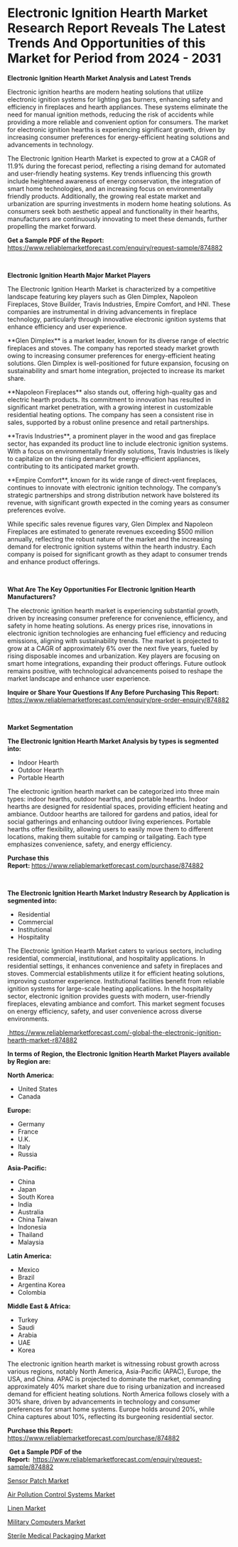 <p><h1>Electronic Ignition Hearth Market Research Report Reveals The Latest Trends And Opportunities of this Market for Period from 2024 - 2031</h1></p><p><strong>Electronic Ignition Hearth Market Analysis and Latest Trends</strong></p>
<p><p>Electronic ignition hearths are modern heating solutions that utilize electronic ignition systems for lighting gas burners, enhancing safety and efficiency in fireplaces and hearth appliances. These systems eliminate the need for manual ignition methods, reducing the risk of accidents while providing a more reliable and convenient option for consumers. The market for electronic ignition hearths is experiencing significant growth, driven by increasing consumer preferences for energy-efficient heating solutions and advancements in technology.</p><p>The Electronic Ignition Hearth Market is expected to grow at a CAGR of 11.9% during the forecast period, reflecting a rising demand for automated and user-friendly heating systems. Key trends influencing this growth include heightened awareness of energy conservation, the integration of smart home technologies, and an increasing focus on environmentally friendly products. Additionally, the growing real estate market and urbanization are spurring investments in modern home heating solutions. As consumers seek both aesthetic appeal and functionality in their hearths, manufacturers are continuously innovating to meet these demands, further propelling the market forward.</p></p>
<p><strong>Get a Sample PDF of the Report:&nbsp;</strong> <a href="https://www.reliablemarketforecast.com/enquiry/request-sample/874882">https://www.reliablemarketforecast.com/enquiry/request-sample/874882</a></p>
<p>&nbsp;</p>
<p><strong>Electronic Ignition Hearth Major Market Players</strong></p>
<p><p>The Electronic Ignition Hearth Market is characterized by a competitive landscape featuring key players such as Glen Dimplex, Napoleon Fireplaces, Stove Builder, Travis Industries, Empire Comfort, and HNI. These companies are instrumental in driving advancements in fireplace technology, particularly through innovative electronic ignition systems that enhance efficiency and user experience.</p><p>**Glen Dimplex** is a market leader, known for its diverse range of electric fireplaces and stoves. The company has reported steady market growth owing to increasing consumer preferences for energy-efficient heating solutions. Glen Dimplex is well-positioned for future expansion, focusing on sustainability and smart home integration, projected to increase its market share.</p><p>**Napoleon Fireplaces** also stands out, offering high-quality gas and electric hearth products. Its commitment to innovation has resulted in significant market penetration, with a growing interest in customizable residential heating options. The company has seen a consistent rise in sales, supported by a robust online presence and retail partnerships.</p><p>**Travis Industries**, a prominent player in the wood and gas fireplace sector, has expanded its product line to include electronic ignition systems. With a focus on environmentally friendly solutions, Travis Industries is likely to capitalize on the rising demand for energy-efficient appliances, contributing to its anticipated market growth.</p><p>**Empire Comfort**, known for its wide range of direct-vent fireplaces, continues to innovate with electronic ignition technology. The company’s strategic partnerships and strong distribution network have bolstered its revenue, with significant growth expected in the coming years as consumer preferences evolve.</p><p>While specific sales revenue figures vary, Glen Dimplex and Napoleon Fireplaces are estimated to generate revenues exceeding $500 million annually, reflecting the robust nature of the market and the increasing demand for electronic ignition systems within the hearth industry. Each company is poised for significant growth as they adapt to consumer trends and enhance product offerings.</p></p>
<p>&nbsp;</p>
<p><strong>What Are The Key Opportunities For Electronic Ignition Hearth Manufacturers?</strong></p>
<p><p>The electronic ignition hearth market is experiencing substantial growth, driven by increasing consumer preference for convenience, efficiency, and safety in home heating solutions. As energy prices rise, innovations in electronic ignition technologies are enhancing fuel efficiency and reducing emissions, aligning with sustainability trends. The market is projected to grow at a CAGR of approximately 6% over the next five years, fueled by rising disposable incomes and urbanization. Key players are focusing on smart home integrations, expanding their product offerings. Future outlook remains positive, with technological advancements poised to reshape the market landscape and enhance user experience.</p></p>
<p><strong>Inquire or Share Your Questions If Any Before Purchasing This Report:</strong> <a href="https://www.reliablemarketforecast.com/enquiry/pre-order-enquiry/874882">https://www.reliablemarketforecast.com/enquiry/pre-order-enquiry/874882</a></p>
<p>&nbsp;</p>
<p><strong>Market Segmentation</strong></p>
<p><strong>The Electronic Ignition Hearth Market Analysis by types is segmented into:</strong></p>
<p><ul><li>Indoor Hearth</li><li>Outdoor Hearth</li><li>Portable Hearth</li></ul></p>
<p><p>The electronic ignition hearth market can be categorized into three main types: indoor hearths, outdoor hearths, and portable hearths. Indoor hearths are designed for residential spaces, providing efficient heating and ambiance. Outdoor hearths are tailored for gardens and patios, ideal for social gatherings and enhancing outdoor living experiences. Portable hearths offer flexibility, allowing users to easily move them to different locations, making them suitable for camping or tailgating. Each type emphasizes convenience, safety, and energy efficiency.</p></p>
<p><strong>Purchase this Report:&nbsp;</strong><a href="https://www.reliablemarketforecast.com/purchase/874882">https://www.reliablemarketforecast.com/purchase/874882</a></p>
<p>&nbsp;</p>
<p><strong>The Electronic Ignition Hearth Market Industry Research by Application is segmented into:</strong></p>
<p><ul><li>Residential</li><li>Commercial</li><li>Institutional</li><li>Hospitality</li></ul></p>
<p><p>The Electronic Ignition Hearth Market caters to various sectors, including residential, commercial, institutional, and hospitality applications. In residential settings, it enhances convenience and safety in fireplaces and stoves. Commercial establishments utilize it for efficient heating solutions, improving customer experience. Institutional facilities benefit from reliable ignition systems for large-scale heating applications. In the hospitality sector, electronic ignition provides guests with modern, user-friendly fireplaces, elevating ambiance and comfort. This market segment focuses on energy efficiency, safety, and user convenience across diverse environments.</p></p>
<p><a href="https://www.reliablemarketforecast.com/-global-the-electronic-ignition-hearth-market-r874882">&nbsp;https://www.reliablemarketforecast.com/-global-the-electronic-ignition-hearth-market-r874882</a></p>
<p><strong>In terms of Region, the Electronic Ignition Hearth Market Players available by Region are:</strong></p>
<p>
    <p> <strong> North America: </strong>
        <ul>
            <li>United States</li>
            <li>Canada</li>
        </ul>
        </p> 
    <p> <strong> Europe: </strong>
        <ul>
            <li>Germany</li>
            <li>France</li>
            <li>U.K.</li>
            <li>Italy</li>
            <li>Russia</li>
        </ul>
        </p> 
    <p> <strong> Asia-Pacific: </strong>
        <ul>
            <li>China</li>
            <li>Japan</li>
            <li>South Korea</li>
            <li>India</li>
            <li>Australia</li>
            <li>China Taiwan</li>
            <li>Indonesia</li>
            <li>Thailand</li>
            <li>Malaysia</li>
        </ul>
        </p> 
    <p> <strong> Latin America: </strong>
        <ul>
            <li>Mexico</li>
            <li>Brazil</li>
            <li>Argentina Korea</li>
            <li>Colombia</li>
        </ul>
        </p> 
    <p> <strong> Middle East & Africa: </strong>
        <ul>
            <li>Turkey</li>
            <li>Saudi</li>
            <li>Arabia</li>
            <li>UAE</li>
            <li>Korea</li>
        </ul>
    </p>
    </p>
<p><p>The electronic ignition hearth market is witnessing robust growth across various regions, notably North America, Asia-Pacific (APAC), Europe, the USA, and China. APAC is projected to dominate the market, commanding approximately 40% market share due to rising urbanization and increased demand for efficient heating solutions. North America follows closely with a 30% share, driven by advancements in technology and consumer preferences for smart home systems. Europe holds around 20%, while China captures about 10%, reflecting its burgeoning residential sector.</p></p>
<p><strong>Purchase this Report: </strong><a href="https://www.reliablemarketforecast.com/purchase/874882">https://www.reliablemarketforecast.com/purchase/874882</a></p>
<p>&nbsp;<strong>Get a Sample PDF of the Report:&nbsp;&nbsp;</strong><a href="https://www.reliablemarketforecast.com/enquiry/request-sample/874882">https://www.reliablemarketforecast.com/enquiry/request-sample/874882</a></p>
<p><strong></strong></p>
<p><p><a href="https://www.linkedin.com/pulse/emerging-trends-sensor-patch-market-global-outlook-future-prospects-sxwyf?trackingId=2bXFOM%2FsRYuRGie2nZ3pBg%3D%3D">Sensor Patch Market</a></p><p><a href="https://www.linkedin.com/pulse/air-pollution-control-systems-industry-analysis-report-its-ctz5c?trackingId=LTlnlMEAQS2KEuFGLhNSyQ%3D%3D">Air Pollution Control Systems Market</a></p><p><a href="https://www.linkedin.com/pulse/emerging-linen-market-opportunities-analysis-investors-stakeholders-cfcie?trackingId=YsYISvPdSw2IneS%2FZnFTxA%3D%3D">Linen Market</a></p><p><a href="https://www.linkedin.com/pulse/military-computers-market-size-share-competitive-landscape-trend-idkwf?trackingId=u7xMO%2BbEQAGKHLjbMlrSsA%3D%3D">Military Computers Market</a></p><p><a href="https://www.linkedin.com/pulse/global-sterile-medical-packaging-market-trends-insights-growth-4zn6e?trackingId=XH5p2KTxSxqo1n8QqP4WWg%3D%3D">Sterile Medical Packaging Market</a></p></p>